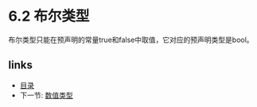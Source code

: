# 6.2 布尔类型

布尔类型只能在预声明的常量true和false中取值，它对应的预声明类型是bool。

## links
  * [目录](<preface.md>)
  * 下一节: [数值类型](<06.3.md>)